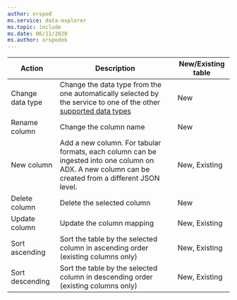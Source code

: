 ```yaml
---
author: orspod
ms.service: data-explorer
ms.topic: include
ms.date: 06/11/2020
ms.author: orspodek
---
```


|Action         |Description                                  | New/Existing table
|-----------------|-------------------------------------------|---|
|Change data type |Change the data type from the one automatically selected by the service to one of the other [supported data types](#edit-the-schema)| New
|Rename column    |Change the column name | New |
|New column       |Add a new column. For tabular formats, each column can be ingested into one column on ADX. A new column can be created from a different JSON level.| New, Existing
|Delete column    |Delete the selected column| New
| Update column   | Update the column mapping | New, Existing
|Sort ascending   |Sort the table by the selected column in ascending order (existing columns only) | New, Existing
|Sort descending  |Sort the table by the selected column in descending order (existing columns only) | New, Existing
